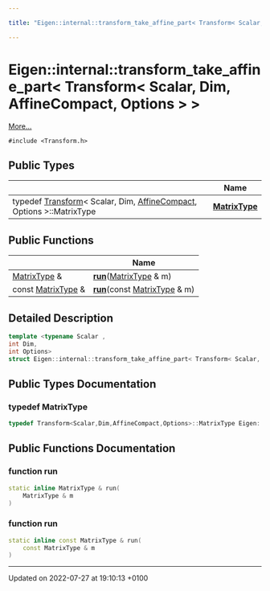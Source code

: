 ```yaml
---

title: "Eigen::internal::transform_take_affine_part< Transform< Scalar, Dim, AffineCompact, Options > >"

---
```


# Eigen::internal::transform_take_affine_part< Transform< Scalar, Dim, AffineCompact, Options > >



 [More...](#detailed-description)


`#include <Transform.h>`

## Public Types

|                | Name           |
| -------------- | -------------- |
| typedef <a href="http://example.org/classes/classeigen_1_1transform/">Transform</a>< Scalar, Dim, <a href="http://example.org/namespaces/namespaceeigen/#enumvalue-affinecompact">AffineCompact</a>, Options >::MatrixType | **[MatrixType](http://example.org/classes/structeigen_1_1internal_1_1transform__take__affine__part_3_01transform_3_01scalar_00_01dim_00/#typedef-matrixtype)**  |

## Public Functions

|                | Name           |
| -------------- | -------------- |
| <a href="http://example.org/classes/structeigen_1_1internal_1_1transform__take__affine__part_3_01transform_3_01scalar_00_01dim_00/#typedef-matrixtype">MatrixType</a> & | **[run](http://example.org/classes/structeigen_1_1internal_1_1transform__take__affine__part_3_01transform_3_01scalar_00_01dim_00/#function-run)**(<a href="http://example.org/classes/structeigen_1_1internal_1_1transform__take__affine__part_3_01transform_3_01scalar_00_01dim_00/#typedef-matrixtype">MatrixType</a> & m) |
| const <a href="http://example.org/classes/structeigen_1_1internal_1_1transform__take__affine__part_3_01transform_3_01scalar_00_01dim_00/#typedef-matrixtype">MatrixType</a> & | **[run](http://example.org/classes/structeigen_1_1internal_1_1transform__take__affine__part_3_01transform_3_01scalar_00_01dim_00/#function-run)**(const <a href="http://example.org/classes/structeigen_1_1internal_1_1transform__take__affine__part_3_01transform_3_01scalar_00_01dim_00/#typedef-matrixtype">MatrixType</a> & m) |

## Detailed Description

```cpp
template <typename Scalar ,
int Dim,
int Options>
struct Eigen::internal::transform_take_affine_part< Transform< Scalar, Dim, AffineCompact, Options > >;
```

## Public Types Documentation

### typedef MatrixType

```cpp
typedef Transform<Scalar,Dim,AffineCompact,Options>::MatrixType Eigen::internal::transform_take_affine_part< Transform< Scalar, Dim, AffineCompact, Options > >::MatrixType;
```


## Public Functions Documentation

### function run

```cpp
static inline MatrixType & run(
    MatrixType & m
)
```


### function run

```cpp
static inline const MatrixType & run(
    const MatrixType & m
)
```


-------------------------------

Updated on 2022-07-27 at 19:10:13 +0100
